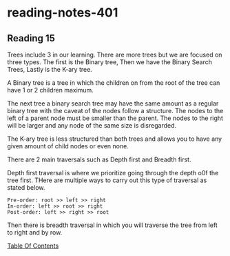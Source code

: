# reading-notes-401


## Reading 15

Trees include 3 in our learning. There are more trees but we are focused on three types. The first is the Binary tree, Then we have the Binary Search Trees, Lastly is the K-ary tree.

A Binary tree is a tree in which the children on from the root of the tree can have 1 or 2 children maximum. 

The next tree a binary search tree may have the same amount as a regular binary tree with the caveat of the nodes follow a structure. The nodes to the left of a parent node must be smaller than the parent. The nodes to the right will be larger and any node of the same size is disregarded. 

The K-ary tree is less structured than both trees and allows you to have any given amount of child nodes or even none. 

There are 2 main traversals such as Depth first and Breadth first. 

Depth first traversal is where we prioritize going through the depth o0f the tree first. THere are multiple ways to carry out this type of traversal as stated below.
```
Pre-order: root >> left >> right
In-order: left >> root >> right
Post-order: left >> right >> root
```

Then there is breadth traversal in which you will traverse the tree from left to right and by row. 

[Table Of Contents](README.md)

